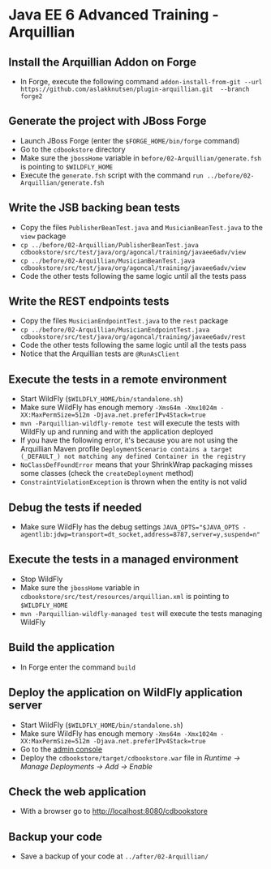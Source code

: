 # Java EE 6 Advanced Training - Arquillian

## Install the Arquillian Addon on Forge

* In Forge, execute the following command `addon-install-from-git --url https://github.com/aslakknutsen/plugin-arquillian.git  --branch forge2`

## Generate the project with JBoss Forge

* Launch JBoss Forge (enter the `$FORGE_HOME/bin/forge` command)
* Go to the `cdbookstore` directory
* Make sure the `jbossHome` variable in `before/02-Arquillian/generate.fsh` is pointing to `$WILDFLY_HOME`
* Execute the `generate.fsh` script with the command `run ../before/02-Arquillian/generate.fsh` 

## Write the JSB backing bean tests

* Copy the files `PublisherBeanTest.java` and `MusicianBeanTest.java` to the `view` package
* `cp ../before/02-Arquillian/PublisherBeanTest.java cdbookstore/src/test/java/org/agoncal/training/javaee6adv/view`
* `cp ../before/02-Arquillian/MusicianBeanTest.java cdbookstore/src/test/java/org/agoncal/training/javaee6adv/view`
* Code the other tests following the same logic until all the tests pass

## Write the REST endpoints tests

* Copy the files `MusicianEndpointTest.java` to the `rest` package
* `cp ../before/02-Arquillian/MusicianEndpointTest.java cdbookstore/src/test/java/org/agoncal/training/javaee6adv/rest`
* Code the other tests following the same logic until all the tests pass
* Notice that the Arquillian tests are `@RunAsClient`

## Execute the tests in a remote environment

* Start WildFly (`$WILDFLY_HOME/bin/standalone.sh`)
* Make sure WildFly has enough memory `-Xms64m -Xmx1024m -XX:MaxPermSize=512m -Djava.net.preferIPv4Stack=true`
* `mvn -Parquillian-wildfly-remote test` will execute the tests with WildFly up and running and with the application deployed
* If you have the following error, it's because you are not using the Arquillian Maven profile `DeploymentScenario contains a target (_DEFAULT_) not matching any defined Container in the registry`
* `NoClassDefFoundError` means that your ShrinkWrap packaging misses some classes (check the `createDeployment` method) 
* `ConstraintViolationException` is thrown when the entity is not valid

## Debug the tests if needed

* Make sure WildFly has the debug settings `JAVA_OPTS="$JAVA_OPTS -agentlib:jdwp=transport=dt_socket,address=8787,server=y,suspend=n"`

## Execute the tests in a managed environment

* Stop WildFly
* Make sure the `jbossHome` variable in `cdbookstore/src/test/resources/arquillian.xml` is pointing to `$WILDFLY_HOME`
* `mvn -Parquillian-wildfly-managed test` will execute the tests managing WildFly

## Build the application

* In Forge enter the command `build` 

## Deploy the application on WildFly application server

* Start WildFly (`$WILDFLY_HOME/bin/standalone.sh`)
* Make sure WildFly has enough memory `-Xms64m -Xmx1024m -XX:MaxPermSize=512m -Djava.net.preferIPv4Stack=true`
* Go to the [admin console](http://localhost:9990/)
* Deploy the `cdbookstore/target/cdbookstore.war` file in _Runtime -> Manage Deployments -> Add -> Enable_

## Check the web application

* With a browser go to [http://localhost:8080/cdbookstore]()

## Backup your code

* Save a backup of your code at `../after/02-Arquillian/`
